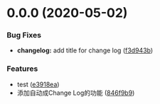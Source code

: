 # 0.0.0 (2020-05-02)


### Bug Fixes

* **changelog:** add title for change log ([f3d943b](https://github.com/xy83918/albert-blog/commit/f3d943bb865d9da02fe02a0661a15f4fb4b2d2e7))


### Features

* test ([e3918ea](https://github.com/xy83918/albert-blog/commit/e3918ea7013d8b6bae95d3f9b173dbd5b36878c4))
* 添加自动成Change Log的功能 ([846f9b9](https://github.com/xy83918/albert-blog/commit/846f9b9610817d27619f7e0ad0913875e3ce9e3d))



